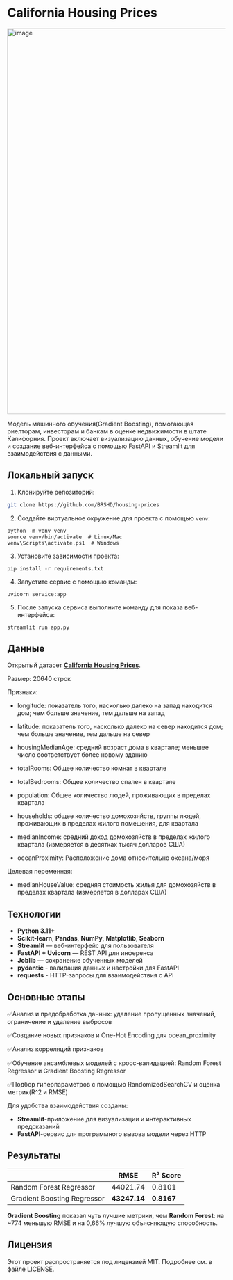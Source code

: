 # California Housing Prices

<img width="1902" height="887" alt="image" src="https://github.com/user-attachments/assets/f9794a83-4b20-45b5-bbdf-acd5f20ccece" />

Модель машинного обучения(Gradient Boosting), помогающая риелторам, инвесторам и банкам в оценке недвижимости в штате Калифорния. 
Проект включает визуализацию данных, обучение модели и создание веб-интерфейса с помощью FastAPI и Streamlit для взаимодействия c данными.

## Локальный запуск

1. Клонируйте репозиторий:

```bash
git clone https://github.com/BRSHD/housing-prices
```

2. Создайте виртуальное окружение для проекта с помощью `venv`:

```shell
python -m venv venv
source venv/bin/activate  # Linux/Mac
venv\Scripts\activate.ps1  # Windows
```

3. Установите зависимости проекта:

```shell
pip install -r requirements.txt
```

4. Запустите сервис с помощью команды:

```shell
uvicorn service:app
```

5. После запуска сервиса выполните команду для показа веб-интерфейса:

```shell
streamlit run app.py
```


## Данные

Открытый датасет [**California Housing Prices**](https://www.kaggle.com/datasets/camnugent/california-housing-prices).  

Размер: 20640 строк

Признаки:
- longitude: показатель того, насколько далеко на запад находится дом; чем больше значение, тем дальше на запад

- latitude: показатель того, насколько далеко на север находится дом; чем больше значение, тем дальше на север

- housingMedianAge: средний возраст дома в квартале; меньшее число соответствует более новому зданию

- totalRooms: Общее количество комнат в квартале

- totalBedrooms: Общее количество спален в квартале

- population: Общее количество людей, проживающих в пределах квартала

- households: общее количество домохозяйств, группы людей, проживающих в пределах жилого помещения, для квартала

- medianIncome: средний доход домохозяйств в пределах жилого квартала (измеряется в десятках тысяч долларов США)

- oceanProximity: Расположение дома относительно океана/моря

Целевая переменная:

- medianHouseValue: средняя стоимость жилья для домохозяйств в пределах квартала (измеряется в долларах США)

## Технологии

- **Python 3.11+**
- **Scikit-learn**, **Pandas**, **NumPy**, **Matplotlib**, **Seaborn**
- **Streamlit** — веб-интерфейс для пользователя
- **FastAPI + Uvicorn** — REST API для инференса
- **Joblib** — сохранение обученных моделей
- **pydantic** - валидация данных и настройки для FastAPI
- **requests** - HTTP-запросы для взаимодействия с API

## Основные этапы 
✅Анализ и предобработка данных: удаление пропущенных значений, ограничение и удаление выбросов

✅Создание новых признаков и One-Hot Encoding для ocean_proximity

✅Анализ корреляций признаков

✅Обучение ансамблевых моделей с кросс-валидацией: Random Forest Regressor и Gradient Boosting Regressor

✅Подбор гиперпараметров с помощью RandomizedSearchCV и оценка метрик(R^2 и RMSE)

Для удобства взаимодействия созданы:
- **Streamlit**-приложение для визуализации и интерактивных предсказаний
- **FastAPI**-сервис для программного вызова модели через HTTP

## Результаты 

| | RMSE | R² Score | 
|----------|------|----------|
| Random Forest Regressor | 44021.74 | 0.8101 |
| Gradient Boosting Regressor | **43247.14** | **0.8167** | 

 **Gradient Boosting** показал чуть лучшие метрики, чем **Random Forest**: на ~774 меньшую RMSE и на 0,66% лучшую объясняющую способность. 

## Лицензия

Этот проект распространяется под лицензией MIT. Подробнее см. в файле LICENSE.
  
